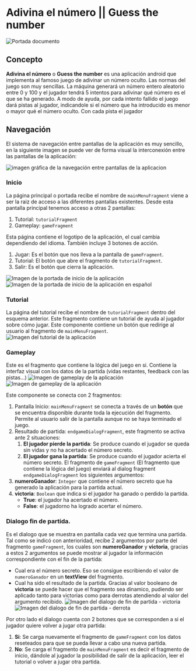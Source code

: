 # Adivina el número || Guess the number
![Portada documento](./resources/portada_doc.png)
## Concepto

**Adivina el número** o **Guess the number** es una aplicación android que implementa al famoso juego de adivinar un número oculto. Las normas del juego son muy sencillas. La máquina generará un número entero aleatorio entre 0 y 100 y el jugador tendrá 5 intentos para adivinar qué número es el que se ha generado. A modo de ayuda, por cada intento fallido el juego dará pistas al jugador, indicandole si el número que ha introducido es menor o mayor qué el número oculto. Con cada pista el jugador

## Navegación

El sistema de navegación entre pantallas de la aplicación es muy sencillo, en la siguiente imagen se puede ver de forma visual la interconexión entre las pantallas de la aplicación:  

![imagen gráfica de la navegación entre pantallas de la aplicacion](./resources/navigation-map-application.png)

### Inicio
La página principal o portada recibe el nombre de `mainMenuFragment` viene a ser la raiz de acceso a las diferentes pantallas existentes. 
Desde esta pantalla principal tenemos acceso a otras 2 pantallas:
1. Tutorial: `tutorialFragment`
2. Gameplay: `gameFragment`
  
Esta página contiene el logotipo de la aplicación, el cual cambia dependiendo del idioma. También incluye 3 botones de acción.
1. Jugar: Es el botón que nos lleva a la pantalla de `gameFragment`.
2. Tutorial: El botón que abre el fragmento de `tutorialFragment`.
3. Salir: Es el botón que cierra la aplicación.

![Imagen de la portada de inicio de la aplicación](./resources/mockup-portada-guess-the-number.png)
![Imagen de la portada de inicio de la aplicación en español](./resources/mockup-portada-esp-guess-the-number.png)

### Tutorial
La página del tutorial recibe el nombre de `tutorialFragment` dentro del esquema anterior. Este fragmento contiene un tutorial de ayuda al jugador sobre cómo jugar. Este componente contiene un botón que redirige al usuario al fragmento de `mainMenuFragment`.
![Imagen del tutorial de la aplicación](./resources/mockup-tutorial-guess-the-number.png)

### Gameplay
Este es el fragmento que contiene la lógica del juego en si. Contiene la interfaz visual con los datos de la partida (vidas restantes, feedback con las pistas...) 
![Imagen de gameplay de la aplicación](./resources/mockup-gameplay-guess-the-number.png) 
![Imagen de gameplay de la aplicación](./resources/mockup-gameplay-01-guess-the-number.png)

Este componente se conecta con 2 fragmentos:
1. Pantalla Inicio: `mainMenuFragment` se conecta a través de un **botón** que se encuentra disponible durante toda la ejecución del fragmento. Permite al usuario salir de la pantalla aunque no se haya terminado el juego.
2. Resultado de partida: `endgameDialogFragment`, este fragmento se activa ante 2 situaciones:
    1. **El jugador pierde la partida**: Se produce cuando el jugador se queda sin vidas y no ha acertado el número secreto.
    2. **El jugador gana la partida**: Se produce cuando el jugador acierta el número secreto.
El fragmento de `gameFragment` (El fragmento que contiene la lógica del juego) enviará al dialog fragment `endgameDialogFragment` los siguientes argumentos:
1. **numeroGanador**: `Integer` que contiene el número secreto que ha generado la aplicación para la partida actual.
2. **victoria**: `Boolean` que indica si el jugador ha ganado o perdido la partida. 
    - **True**: el jugador ha acertado el número.
    - **False**: el jugadorno ha logrado acertar el número. 

### Dialogo fin de partida.
Es el dialogo que se muestra en pantalla cada vez que termina una partida. Tal como se indicó con anterioridad, recibe 2 argumentos por parte del fragmento `gameFragment`, los cuales son **numeroGanador** y **victoria**, gracias a estos 2 argumentos se puede mostrar al jugador la información correspondiente con el fin de la partida:
- Cual era el número secreto. Eso se consigue escribiendo el valor de `numeroGanador` en un **textView** del fragmento.
- Cual ha sido el resultado de la partida. Gracias al valor booleano de **victoria** se puede hacer que el fragmento sea dinamico, pudiendo ser aplicado tanto para victorias como para derrotas atendiendo al valor del argumento recibido.
![Imagen del dialogo de fin de partida - victoria](./resources/mockup-gameplay-win-guess-the-number.png)
![Imagen del dialogo de fin de partida - derrota](./resources/mockup-gameplay-lose-guess-the-number.png) 

Por otro lado el dialogo cuenta con 2 botones que se corresponden a si el jugador quiere volver a jugar otra partida:
1. **Si**: Se carga nuevamente el fragmento de `gameFragment` con los datos reseteados para que se pueda llevar a cabo una nueva partida.
2. **No**: Se carga el fragmento de `mainMenuFragment` es decir el fragmento de inicio, dándole al jugador la posibilidad de salir de la aplicación, leer el tutorial o volver a jugar otra partida.

